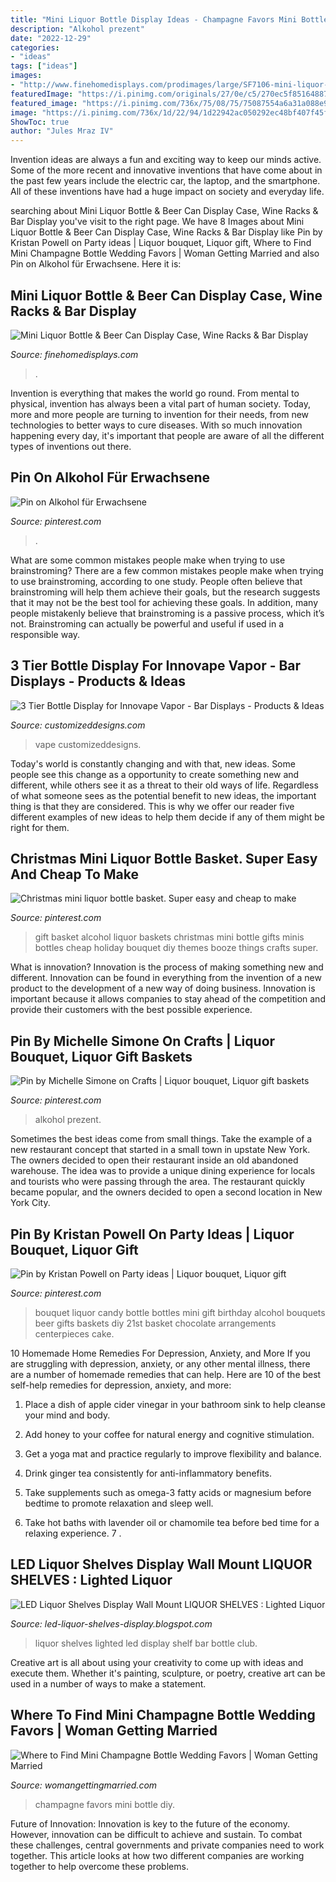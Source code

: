 ```yaml
---
title: "Mini Liquor Bottle Display Ideas - Champagne Favors Mini Bottle Diy"
description: "Alkohol prezent"
date: "2022-12-29"
categories:
- "ideas"
tags: ["ideas"]
images:
- "http://www.finehomedisplays.com/prodimages/large/SF7106-mini-liquor-bottle-display-4.jpg"
featuredImage: "https://i.pinimg.com/originals/27/0e/c5/270ec5f851648876e5dd13aa0f7ea654.jpg"
featured_image: "https://i.pinimg.com/736x/75/08/75/75087554a6a31a088e95f556c603fbe7.jpg"
image: "https://i.pinimg.com/736x/1d/22/94/1d22942ac050292ec48bf407f45f221f.jpg"
ShowToc: true
author: "Jules Mraz IV"
---
```



Invention ideas are always a fun and exciting way to keep our minds active. Some of the more recent and innovative inventions that have come about in the past few years include the electric car, the laptop, and the smartphone. All of these inventions have had a huge impact on society and everyday life.

	

		
searching about Mini Liquor Bottle &amp; Beer Can Display Case, Wine Racks &amp; Bar Display you've visit to the right page. We have 8 Images about Mini Liquor Bottle &amp; Beer Can Display Case, Wine Racks &amp; Bar Display like Pin by Kristan Powell on Party ideas | Liquor bouquet, Liquor gift, Where to Find Mini Champagne Bottle Wedding Favors | Woman Getting Married and also Pin on Alkohol für Erwachsene. Here it is:
		
    
## Mini Liquor Bottle &amp; Beer Can Display Case, Wine Racks &amp; Bar Display

<img loading=lazy src="http://www.finehomedisplays.com/prodimages/large/SF7106-mini-liquor-bottle-display-4.jpg" onerror="this.onerror=null;this.src='https://tse4.mm.bing.net/th?id=OIP.yIB_zeNKWEi_92dgAhHntQHaKO&amp;pid=15.1';" alt="Mini Liquor Bottle &amp; Beer Can Display Case, Wine Racks &amp; Bar Display">

_Source: finehomedisplays.com_

>. 

	

Invention is everything that makes the world go round. From mental to physical, invention has always been a vital part of human society. Today, more and more people are turning to invention for their needs, from new technologies to better ways to cure diseases. With so much innovation happening every day, it's important that people are aware of all the different types of inventions out there.

    
## Pin On Alkohol Für Erwachsene

<img loading=lazy src="https://i.pinimg.com/736x/1d/22/94/1d22942ac050292ec48bf407f45f221f.jpg" onerror="this.onerror=null;this.src='https://tse3.mm.bing.net/th?id=OIP.zbXofqDvLL17H7ir8-srpgHaJ3&amp;pid=15.1';" alt="Pin on Alkohol für Erwachsene">

_Source: pinterest.com_

>. 

	

What are some common mistakes people make when trying to use brainstroming?
There are a few common mistakes people make when trying to use brainstroming, according to one study. People often believe that brainstroming will help them achieve their goals, but the research suggests that it may not be the best tool for achieving these goals. In addition, many people mistakenly believe that brainstroming is a passive process, which it’s not. Brainstroming can actually be powerful and useful if used in a responsible way.

    
## 3 Tier Bottle Display For Innovape Vapor - Bar Displays - Products &amp; Ideas

<img loading=lazy src="https://149510960.v2.pressablecdn.com/wp-content/uploads/2018/02/vape-bar-display-1005x800.jpg" onerror="this.onerror=null;this.src='https://tse4.mm.bing.net/th?id=OIP.eYvlflQGk0Q_SBAUrDmj6gHaF5&amp;pid=15.1';" alt="3 Tier Bottle Display for Innovape Vapor - Bar Displays - Products &amp; Ideas">

_Source: customizeddesigns.com_

>vape customizeddesigns. 

	

Today's world is constantly changing and with that, new ideas. Some people see this change as a opportunity to create something new and different, while others see it as a threat to their old ways of life. Regardless of what someone sees as the potential benefit to new ideas, the important thing is that they are considered. This is why we offer our reader five different examples of new ideas to help them decide if any of them might be right for them.

    
## Christmas Mini Liquor Bottle Basket. Super Easy And Cheap To Make

<img loading=lazy src="https://i.pinimg.com/736x/6f/55/46/6f5546b307189c7da71a8aa9cfb7cb9d--christmas-minis-christmas-themes.jpg" onerror="this.onerror=null;this.src='https://tse2.mm.bing.net/th?id=OIP.QZjfQwUEwY4vFLQICVWKZAHaIr&amp;pid=15.1';" alt="Christmas mini liquor bottle basket. Super easy and cheap to make">

_Source: pinterest.com_

>gift basket alcohol liquor baskets christmas mini bottle gifts minis bottles cheap holiday bouquet diy themes booze things crafts super. 

	

What is innovation?
Innovation is the process of making something new and different. Innovation can be found in everything from the invention of a new product to the development of a new way of doing business. Innovation is important because it allows companies to stay ahead of the competition and provide their customers with the best possible experience.

    
## Pin By Michelle Simone On Crafts | Liquor Bouquet, Liquor Gift Baskets

<img loading=lazy src="https://i.pinimg.com/736x/75/08/75/75087554a6a31a088e95f556c603fbe7.jpg" onerror="this.onerror=null;this.src='https://tse2.mm.bing.net/th?id=OIP.1HBlgoQ8cZKvniCh9YX45wHaJ4&amp;pid=15.1';" alt="Pin by Michelle Simone on Crafts | Liquor bouquet, Liquor gift baskets">

_Source: pinterest.com_

>alkohol prezent. 

	

Sometimes the best ideas come from small things. Take the example of a new restaurant concept that started in a small town in upstate New York. The owners decided to open their restaurant inside an old abandoned warehouse. The idea was to provide a unique dining experience for locals and tourists who were passing through the area. The restaurant quickly became popular, and the owners decided to open a second location in New York City.

    
## Pin By Kristan Powell On Party Ideas | Liquor Bouquet, Liquor Gift

<img loading=lazy src="https://i.pinimg.com/originals/27/0e/c5/270ec5f851648876e5dd13aa0f7ea654.jpg" onerror="this.onerror=null;this.src='https://tse1.mm.bing.net/th?id=OIP.QLfT6NTWaEkNGOcYZeD9QAHaJ4&amp;pid=15.1';" alt="Pin by Kristan Powell on Party ideas | Liquor bouquet, Liquor gift">

_Source: pinterest.com_

>bouquet liquor candy bottle bottles mini gift birthday alcohol bouquets beer gifts baskets diy 21st basket chocolate arrangements centerpieces cake. 

	

10 Homemade Home Remedies For Depression, Anxiety, and More
If you are struggling with depression, anxiety, or any other mental illness, there are a number of homemade remedies that can help. Here are 10 of the best self-help remedies for depression, anxiety, and more:
1. Place a dish of apple cider vinegar in your bathroom sink to help cleanse your mind and body.

2. Add honey to your coffee for natural energy and cognitive stimulation.

3. Get a yoga mat and practice regularly to improve flexibility and balance.

4. Drink ginger tea consistently for anti-inflammatory benefits.

5. Take supplements such as omega-3 fatty acids or magnesium before bedtime to promote relaxation and sleep well.

6. Take hot baths with lavender oil or chamomile tea before bed time for a relaxing experience.      7 .

    
## LED Liquor Shelves Display Wall Mount LIQUOR SHELVES : Lighted Liquor

<img loading=lazy src="http://3.bp.blogspot.com/-HZ6ARIb_0AM/UW5AC3JMKzI/AAAAAAAAAOo/0UwauOywBgc/s1600/lighted-liquor-shelves-7.JPG" onerror="this.onerror=null;this.src='https://tse2.mm.bing.net/th?id=OIP.HGI0Lx5KoTg--npIynqY3AHaDt&amp;pid=15.1';" alt="LED Liquor Shelves Display Wall Mount LIQUOR SHELVES : Lighted Liquor">

_Source: led-liquor-shelves-display.blogspot.com_

>liquor shelves lighted led display shelf bar bottle club. 

	

Creative art is all about using your creativity to come up with ideas and execute them. Whether it's painting, sculpture, or poetry, creative art can be used in a number of ways to make a statement.

    
## Where To Find Mini Champagne Bottle Wedding Favors | Woman Getting Married

<img loading=lazy src="https://dnswgghyav0s3.cloudfront.net/wp-content/uploads/2017/03/mini-champagne-bottle-wedding-favors.jpg" onerror="this.onerror=null;this.src='https://tse1.mm.bing.net/th?id=OIP.rQV4NujQ12gOck5vSIz0zQHaGw&amp;pid=15.1';" alt="Where to Find Mini Champagne Bottle Wedding Favors | Woman Getting Married">

_Source: womangettingmarried.com_

>champagne favors mini bottle diy. 

	

Future of Innovation:
Innovation is key to the future of the economy. However, innovation can be difficult to achieve and sustain. To combat these challenges, central governments and private companies need to work together. This article looks at how two different companies are working together to help overcome these problems.

